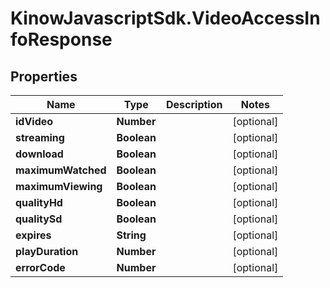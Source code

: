 # KinowJavascriptSdk.VideoAccessInfoResponse

## Properties
Name | Type | Description | Notes
------------ | ------------- | ------------- | -------------
**idVideo** | **Number** |  | [optional] 
**streaming** | **Boolean** |  | [optional] 
**download** | **Boolean** |  | [optional] 
**maximumWatched** | **Boolean** |  | [optional] 
**maximumViewing** | **Boolean** |  | [optional] 
**qualityHd** | **Boolean** |  | [optional] 
**qualitySd** | **Boolean** |  | [optional] 
**expires** | **String** |  | [optional] 
**playDuration** | **Number** |  | [optional] 
**errorCode** | **Number** |  | [optional] 


